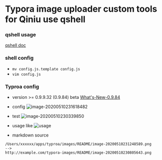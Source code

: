 # Typora image uploader custom tools for Qiniu use qshell

### qshell usage

[qshell doc](https://developer.qiniu.com/kodo/tools/1302/qshell)

### shell config
- `mv config.js.template config.js`
- `vim config.js`

### Typroa config
- version >= 0.9.9.32 (0.9.84) beta [What's-New-0.9.84](https://support.typora.io/What's-New-0.9.84)
- config
  ![image-20200510231618482](http://beiming-public.liupei.xin/typora-images/README/image-20200510231618482.png)

- test
  ![image-20200510230339850](http://beiming-public.liupei.xin/typora-images/README/image-20200510230339850.png)
- usage like
  ![usage](https://support.typora.io/media/image-upload/upload.gif)
- markdown source
```
/Users/xxxxxx/apps/typroa/images/README/image-20200510231248589.png
--> 
http://example.com/typora-images/README/image-20200510230805643.png
```
